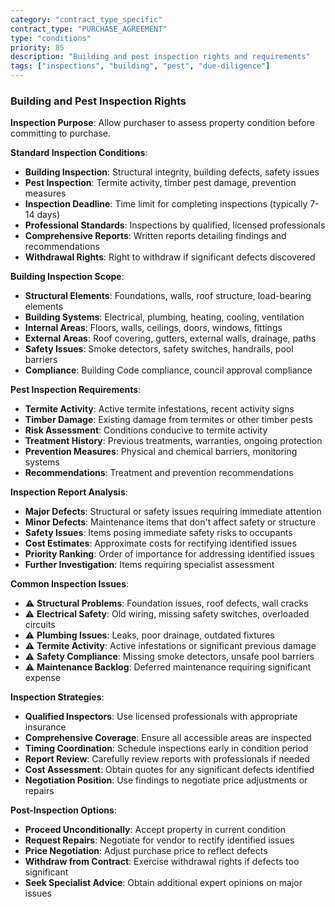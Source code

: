 ```yaml
---
category: "contract_type_specific"
contract_type: "PURCHASE_AGREEMENT"
type: "conditions"
priority: 85
description: "Building and pest inspection rights and requirements"
tags: ["inspections", "building", "pest", "due-diligence"]
---
```


### Building and Pest Inspection Rights

**Inspection Purpose**: Allow purchaser to assess property condition before committing to purchase.

**Standard Inspection Conditions**:
- **Building Inspection**: Structural integrity, building defects, safety issues
- **Pest Inspection**: Termite activity, timber pest damage, prevention measures
- **Inspection Deadline**: Time limit for completing inspections (typically 7-14 days)
- **Professional Standards**: Inspections by qualified, licensed professionals
- **Comprehensive Reports**: Written reports detailing findings and recommendations
- **Withdrawal Rights**: Right to withdraw if significant defects discovered

**Building Inspection Scope**:
- **Structural Elements**: Foundations, walls, roof structure, load-bearing elements
- **Building Systems**: Electrical, plumbing, heating, cooling, ventilation
- **Internal Areas**: Floors, walls, ceilings, doors, windows, fittings
- **External Areas**: Roof covering, gutters, external walls, drainage, paths
- **Safety Issues**: Smoke detectors, safety switches, handrails, pool barriers
- **Compliance**: Building Code compliance, council approval compliance

**Pest Inspection Requirements**:
- **Termite Activity**: Active termite infestations, recent activity signs
- **Timber Damage**: Existing damage from termites or other timber pests
- **Risk Assessment**: Conditions conducive to termite activity
- **Treatment History**: Previous treatments, warranties, ongoing protection
- **Prevention Measures**: Physical and chemical barriers, monitoring systems
- **Recommendations**: Treatment and prevention recommendations

**Inspection Report Analysis**:
- **Major Defects**: Structural or safety issues requiring immediate attention
- **Minor Defects**: Maintenance items that don't affect safety or structure
- **Safety Issues**: Items posing immediate safety risks to occupants
- **Cost Estimates**: Approximate costs for rectifying identified issues
- **Priority Ranking**: Order of importance for addressing identified issues
- **Further Investigation**: Items requiring specialist assessment

**Common Inspection Issues**:
- ⚠️ **Structural Problems**: Foundation issues, roof defects, wall cracks
- ⚠️ **Electrical Safety**: Old wiring, missing safety switches, overloaded circuits
- ⚠️ **Plumbing Issues**: Leaks, poor drainage, outdated fixtures
- ⚠️ **Termite Activity**: Active infestations or significant previous damage
- ⚠️ **Safety Compliance**: Missing smoke detectors, unsafe pool barriers
- ⚠️ **Maintenance Backlog**: Deferred maintenance requiring significant expense

**Inspection Strategies**:
- **Qualified Inspectors**: Use licensed professionals with appropriate insurance
- **Comprehensive Coverage**: Ensure all accessible areas are inspected
- **Timing Coordination**: Schedule inspections early in condition period
- **Report Review**: Carefully review reports with professionals if needed
- **Cost Assessment**: Obtain quotes for any significant defects identified
- **Negotiation Position**: Use findings to negotiate price adjustments or repairs

**Post-Inspection Options**:
- **Proceed Unconditionally**: Accept property in current condition
- **Request Repairs**: Negotiate for vendor to rectify identified issues
- **Price Negotiation**: Adjust purchase price to reflect defects
- **Withdraw from Contract**: Exercise withdrawal rights if defects too significant
- **Seek Specialist Advice**: Obtain additional expert opinions on major issues